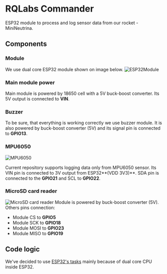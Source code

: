 # RQLabs Commander
ESP32 module to process and log sensor data from our rocket - MiniNeutrina.

## Components
### Module
We use dual core ESP32 module shown on image below.
![ESP32Module](https://img.joomcdn.net/84152a14c11919e9336d83f3117bf1867d3fea79_original.jpeg)

### Main module power
Main module is powered by 18650 cell with a 5V buck-boost converter. Its 5V output is connected to **VIN**. 

### Buzzer
To be sure, that everything is working correctly we use buzzer module. It is also powered by buck-boost converter (5V) and its signal pin is connected to **GPIO13**.

### MPU6050
![MPU6050](https://cdn2.botland.com.pl/61319-pdt_540/mpu-6050-3-osiowy-akcelerometr-i-zyroskop-i2c-modul-dfrobot.jpg)

Current repository supports logging data only from MPU6050 sensor. Its VIN pin is connected to 3V output from ESP32**(VDD 3V3)**. SDA pin is connected to the **GPIO21** and SCL to **GPIO22**.

### MicroSD card reader
![MicroSD card reader](https://cdn1.botland.com.pl/64074-pdt_540/modul-czytnika-kart-microsd.jpg)
Module is powered by buck-boost converter (5V). Others pins connection:
- Module CS to **GPIO5**
- Module SCK to **GPIO18**
- Module MOSI to **GPIO23**
- Module MISO to **GPIO19**

## Code logic
We've decided to use [ESP32's tasks](https://docs.espressif.com/projects/esp-idf/en/latest/esp32/api-reference/system/freertos.html) mainly because of dual core CPU inside ESP32. 

